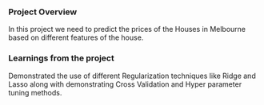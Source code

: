 ### Project Overview

 In this project we need to predict the prices of the Houses in Melbourne based on different features of the house.


### Learnings from the project

 Demonstrated the use of different Regularization techniques like Ridge and Lasso along with demonstrating Cross Validation and Hyper parameter tuning methods.


